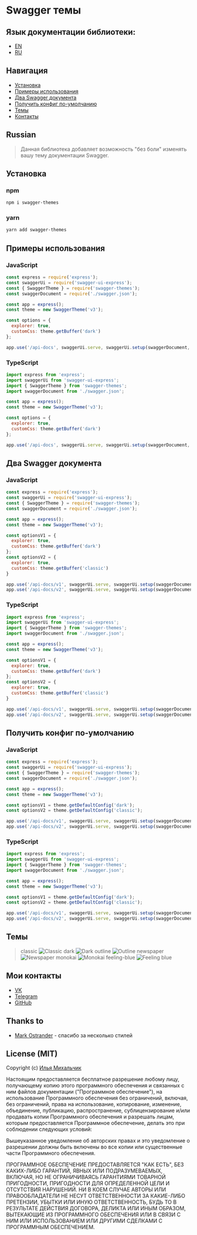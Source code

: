 # Swagger темы

## Язык документации библиотеки:
* [EN](../README.md)
* [RU](#russian)

## Навигация
* [Установка](#установка)
* [Примеры использования](#примеры-использования)
* [Два Swagger документа](#два-swagger-документа)
* [Получить конфиг по-умолчанию](#получить-конфиг-по-умолчанию)
* [Темы](#темы)
* [Контакты](#мои-контакты)

## Russian
> Данная библиотека добавляет возможность "без боли" изменять вашу тему документации Swagger.

## Установка
### npm
```bash
npm i swagger-themes
```
### yarn
```bash
yarn add swagger-themes
```

## Примеры использования
### JavaScript
```js
const express = require('express');
const swaggerUi = require('swagger-ui-express');
const { SwaggerTheme } = require('swagger-themes');
const swaggerDocument = require('./swagger.json');

const app = express();
const theme = new SwaggerTheme('v3');

const options = {
  explorer: true,
  customCss: theme.getBuffer('dark')
};

app.use('/api-docs', swaggerUi.serve, swaggerUi.setup(swaggerDocument, options));
```

### TypeScript
```js
import express from 'express';
import swaggerUi from 'swagger-ui-express';
import { SwaggerTheme } from 'swagger-themes';
import swaggerDocument from './swagger.json';

const app = express();
const theme = new SwaggerTheme('v3');

const options = {
  explorer: true,
  customCss: theme.getBuffer('dark')
};

app.use('/api-docs', swaggerUi.serve, swaggerUi.setup(swaggerDocument, options));
```

## Два Swagger документа
### JavaScript
```js
const express = require('express');
const swaggerUi = require('swagger-ui-express');
const { SwaggerTheme } = require('swagger-themes');
const swaggerDocument = require('./swagger.json');

const app = express();
const theme = new SwaggerTheme('v3');

const optionsV1 = {
  explorer: true,
  customCss: theme.getBuffer('dark')
};
const optionsV2 = {
  explorer: true,
  customCss: theme.getBuffer('classic')
}

app.use('/api-docs/v1', swaggerUi.serve, swaggerUi.setup(swaggerDocument, optionsV1)); // Тёмная тема документации
app.use('/api-docs/v2', swaggerUi.serve, swaggerUi.setup(swaggerDocument, optionsV2)); // Классическая тема документации
```

### TypeScript
```js
import express from 'express';
import swaggerUi from 'swagger-ui-express';
import { SwaggerTheme } from 'swagger-themes';
import swaggerDocument from './swagger.json';

const app = express();
const theme = new SwaggerTheme('v3');

const optionsV1 = {
  explorer: true,
  customCss: theme.getBuffer('dark')
};
const optionsV2 = {
  explorer: true,
  customCss: theme.getBuffer('classic')
}

app.use('/api-docs/v1', swaggerUi.serve, swaggerUi.setup(swaggerDocument, optionsV1)); // Тёмная тема документации
app.use('/api-docs/v2', swaggerUi.serve, swaggerUi.setup(swaggerDocument, optionsV2)); // Классическая тема документации
```

## Получить конфиг по-умолчанию
### JavaScript
```js
const express = require('express');
const swaggerUi = require('swagger-ui-express');
const { SwaggerTheme } = require('swagger-themes');
const swaggerDocument = require('./swagger.json');

const app = express();
const theme = new SwaggerTheme('v3');

const optionsV1 = theme.getDefaultConfig('dark');
const optionsV2 = theme.getDefaultConfig('classic');

app.use('/api-docs/v1', swaggerUi.serve, swaggerUi.setup(swaggerDocument, optionsV1)); // Тёмная тема документации
app.use('/api-docs/v2', swaggerUi.serve, swaggerUi.setup(swaggerDocument, optionsV2)); // Классическая тема документации
```

### TypeScript
```js
import express from 'express';
import swaggerUi from 'swagger-ui-express';
import { SwaggerTheme } from 'swagger-themes';
import swaggerDocument from './swagger.json';

const app = express();
const theme = new SwaggerTheme('v3');

const optionsV1 = theme.getDefaultConfig('dark');
const optionsV2 = theme.getDefaultConfig('classic');

app.use('/api-docs/v1', swaggerUi.serve, swaggerUi.setup(swaggerDocument, optionsV1)); // Тёмная тема документации
app.use('/api-docs/v2', swaggerUi.serve, swaggerUi.setup(swaggerDocument, optionsV2)); // Классическая тема документации
```

## Темы
> classic
![Classic](../screenshots/classic.jpeg)
> dark
![Dark](../screenshots/dark.jpeg)
> outline
![Outline](../screenshots/outline.jpeg)
> newspaper
![Newspaper](../screenshots/newspaper.jpeg)
> monokai
![Monokai](./screenshots/monokai.jpeg)
> feeling-blue
![Feeling blue](./screenshots/feeling-blue.jpeg)

## Мои контакты
* [VK](https://vk.com/ilya_mixaltik)
* [Telegram](https://t.me/ilya_mixaltik)
* [GitHub](https://github.com/ilyamixaltik)

## Thanks to
- [Mark Ostrander](https://github.com/ostranme) - спасибо за несколько стилей

## License (MIT)

Copyright (c) [Илья Михальчик](https://github.com/ilyamixaltik)

Настоящим предоставляется бесплатное разрешение любому лицу, получающему копию этого программного обеспечения и связанных с ним файлов документации ("Программное обеспечение"), на использование Программного обеспечения без ограничений, включая, без ограничений, права на использование, копирование, изменение, объединение, публикацию, распространение, сублицензирование и/или продавать копии Программного обеспечения и разрешать лицам, которым предоставляется Программное обеспечение, делать это при соблюдении следующих условий:

Вышеуказанное уведомление об авторских правах и это уведомление о разрешении должны быть включены во все копии или существенные части Программного обеспечения.

ПРОГРАММНОЕ ОБЕСПЕЧЕНИЕ ПРЕДОСТАВЛЯЕТСЯ "КАК ЕСТЬ", БЕЗ КАКИХ-ЛИБО ГАРАНТИЙ, ЯВНЫХ ИЛИ ПОДРАЗУМЕВАЕМЫХ, ВКЛЮЧАЯ, НО НЕ ОГРАНИЧИВАЯСЬ ГАРАНТИЯМИ ТОВАРНОЙ ПРИГОДНОСТИ, ПРИГОДНОСТИ ДЛЯ ОПРЕДЕЛЕННОЙ ЦЕЛИ И ОТСУТСТВИЯ НАРУШЕНИЙ. НИ В КОЕМ СЛУЧАЕ АВТОРЫ ИЛИ ПРАВООБЛАДАТЕЛИ НЕ НЕСУТ ОТВЕТСТВЕННОСТИ ЗА КАКИЕ-ЛИБО ПРЕТЕНЗИИ, УБЫТКИ ИЛИ ИНУЮ ОТВЕТСТВЕННОСТЬ, БУДЬ ТО В РЕЗУЛЬТАТЕ ДЕЙСТВИЯ ДОГОВОРА, ДЕЛИКТА ИЛИ ИНЫМ ОБРАЗОМ, ВЫТЕКАЮЩИЕ ИЗ ПРОГРАММНОГО ОБЕСПЕЧЕНИЯ ИЛИ В СВЯЗИ С НИМ ИЛИ ИСПОЛЬЗОВАНИЕМ ИЛИ ДРУГИМИ СДЕЛКАМИ С ПРОГРАММНЫМ ОБЕСПЕЧЕНИЕМ.